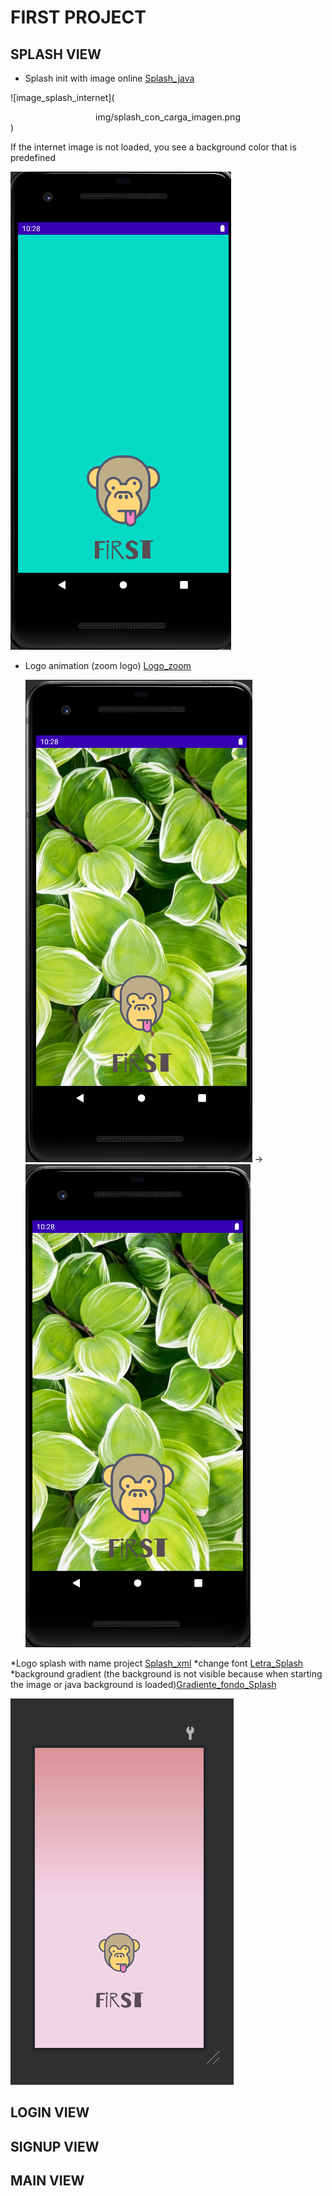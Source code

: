 # FIRST PROJECT

## SPLASH VIEW
 * Splash init with image online [Splash_java](https://github.com/AlmuFerCar/First/blob/master/app/src/main/java/com/afernandezcar/first/Splash.java)


![image_splash_internet](<center>img/splash_con_carga_imagen.png</center>)


If the internet image is not loaded, you see a background color that is predefined


   ![imagen_splash_internet](img/splash_sin_carga_imagen.png)


 * Logo animation (zoom logo) [Logo_zoom](https://github.com/AlmuFerCar/First/blob/master/app/src/main/res/anim/scale.xml)


   ![image_splash_internet](img/logo_splash_normal.png)  &rarr;  ![image_splash_internet](img/logo_splash_zoom.png)

 *Logo splash with name project  [Splash_xml](https://github.com/AlmuFerCar/First/blob/master/app/src/main/res/layout/activity_splash.xml)
    *change font [Letra_Splash](https://github.com/AlmuFerCar/First/blob/master/app/src/main/res/font/barriecito.xml)
    *background gradient (the background is not visible because when starting the image or java background is loaded)[Gradiente_fondo_Splash](https://github.com/AlmuFerCar/First/blob/master/app/src/main/res/drawable/gradient.xml)
   

   ![imagen_splash_internet](img/vista_splash_sin_java.png)


## LOGIN VIEW

## SIGNUP VIEW

## MAIN VIEW






